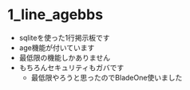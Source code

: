 # 1_line_agebbs

- sqliteを使った1行掲示板です
- age機能が付いています
- 最低限の機能しかありません
- もちろんセキュリティもガバです
  - 最低限やろうと思ったのでBladeOne使いました

